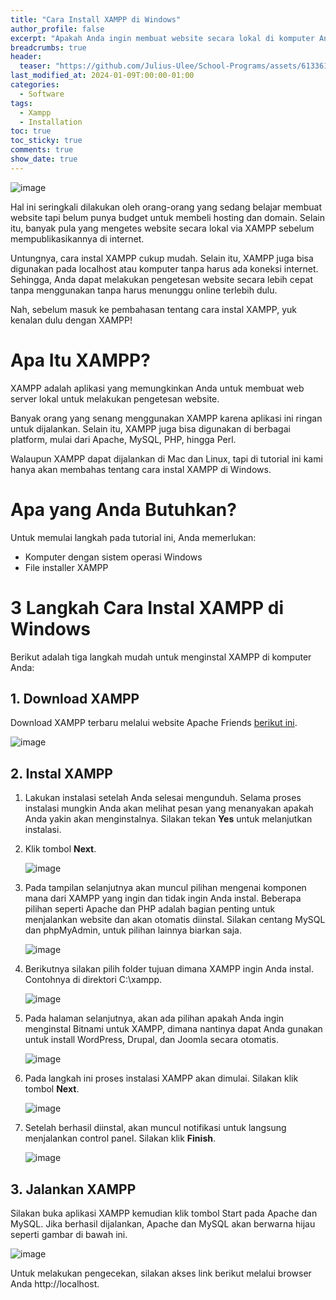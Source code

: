 ```yaml
---
title: "Cara Install XAMPP di Windows"
author_profile: false
excerpt: "Apakah Anda ingin membuat website secara lokal di komputer Anda sendiri? Gampang, Anda hanya perlu belajar cara instal XAMPP di windows."
breadcrumbs: true
header:
  teaser: "https://github.com/Julius-Ulee/School-Programs/assets/61336116/9a3b7183-7912-4d22-8f4e-700cacae6a63"
last_modified_at: 2024-01-09T:00:00-01:00
categories:
  - Software
tags:
  - Xampp
  - Installation
toc: true
toc_sticky: true
comments: true
show_date: true
---
```


![image](https://github.com/Julius-Ulee/School-Programs/assets/61336116/c802e41b-c157-4d39-b0ee-771e648c4768)

Hal ini seringkali dilakukan oleh orang-orang yang sedang belajar membuat website tapi belum punya budget untuk membeli hosting dan domain. Selain itu, banyak pula yang mengetes website secara lokal via XAMPP sebelum mempublikasikannya di internet.

Untungnya, cara instal XAMPP cukup mudah. Selain itu, XAMPP juga bisa digunakan pada localhost atau komputer tanpa harus ada koneksi internet. Sehingga, Anda dapat melakukan pengetesan website secara lebih cepat tanpa menggunakan tanpa harus menunggu online terlebih dulu.

Nah, sebelum masuk ke pembahasan tentang cara instal XAMPP, yuk kenalan dulu dengan XAMPP!

# Apa Itu XAMPP?
XAMPP adalah aplikasi yang memungkinkan Anda untuk membuat web server lokal untuk melakukan pengetesan website.

Banyak orang yang senang menggunakan XAMPP karena aplikasi ini ringan untuk dijalankan. Selain itu, XAMPP juga bisa digunakan di berbagai platform, mulai dari Apache, MySQL, PHP, hingga Perl.

Walaupun XAMPP dapat dijalankan di Mac dan Linux, tapi di tutorial ini kami hanya akan membahas tentang cara instal XAMPP di Windows.

# Apa yang Anda Butuhkan?
Untuk memulai langkah pada tutorial ini, Anda memerlukan:
- Komputer dengan sistem operasi Windows
- File installer XAMPP

# 3 Langkah Cara Instal XAMPP di Windows
Berikut adalah tiga langkah mudah untuk menginstal XAMPP di komputer Anda:

## 1. Download XAMPP
Download XAMPP terbaru melalui website Apache Friends [berikut ini](https://www.apachefriends.org/download.html).

![image](https://github.com/Julius-Ulee/School-Programs/assets/61336116/1e625547-a346-445c-862c-fc10579d0c32)

## 2. Instal XAMPP

1. Lakukan instalasi setelah Anda selesai mengunduh. Selama proses instalasi mungkin Anda akan melihat pesan yang menanyakan apakah Anda yakin akan menginstalnya. Silakan tekan **Yes** untuk melanjutkan instalasi.
2. Klik tombol **Next**.
  
   ![image](https://github.com/Julius-Ulee/School-Programs/assets/61336116/992723ec-3396-4d9d-a79b-feb444fa3529)

5. Pada tampilan selanjutnya akan muncul pilihan mengenai komponen mana dari XAMPP yang ingin dan tidak ingin Anda instal. Beberapa pilihan seperti Apache dan PHP adalah bagian penting untuk menjalankan website dan akan otomatis diinstal. Silakan centang MySQL dan phpMyAdmin, untuk pilihan lainnya biarkan saja.

   ![image](https://github.com/Julius-Ulee/School-Programs/assets/61336116/11293c07-2ce8-491b-ad6c-c77b27c28559)

4. Berikutnya silakan pilih folder tujuan dimana XAMPP ingin Anda instal. Contohnya di direktori C:\xampp.

   ![image](https://github.com/Julius-Ulee/School-Programs/assets/61336116/4f2fa143-f9f1-4820-93c9-5a88a5dbc235)

5. Pada halaman selanjutnya, akan ada pilihan apakah Anda ingin menginstal Bitnami untuk XAMPP, dimana nantinya dapat Anda gunakan untuk install WordPress, Drupal, dan Joomla secara otomatis.

   ![image](https://github.com/Julius-Ulee/School-Programs/assets/61336116/c79784ad-273c-4a70-ac5f-0b77c6e89c4f)

6. Pada langkah ini proses instalasi XAMPP akan dimulai. Silakan klik tombol **Next**.

   ![image](https://github.com/Julius-Ulee/School-Programs/assets/61336116/a497c576-5ed8-413f-9d70-ee29ef294d89)

7. Setelah berhasil diinstal, akan muncul notifikasi untuk langsung menjalankan control panel. Silakan klik **Finish**.

   ![image](https://github.com/Julius-Ulee/School-Programs/assets/61336116/35bf4441-2c84-48ff-897b-47ae1c5a83aa)

## 3. Jalankan XAMPP
Silakan buka aplikasi XAMPP kemudian klik tombol Start pada Apache dan MySQL. Jika berhasil dijalankan, Apache dan MySQL akan berwarna hijau seperti gambar di bawah ini.

![image](https://github.com/Julius-Ulee/School-Programs/assets/61336116/23105284-a750-48a5-bb61-281b1a2537ce)

Untuk melakukan pengecekan, silakan akses link berikut melalui browser Anda http://localhost.
